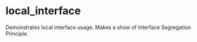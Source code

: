 # local_interface
Demonstrates local interface usage.
Makes a show of Interface Segregation Principle.
